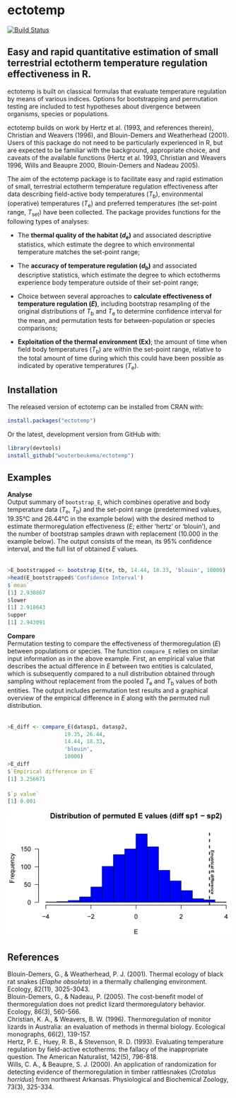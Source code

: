 
<!-- README.md is generated from README.Rmd. Please edit that file -->
ectotemp
========

[![Build Status](https://travis-ci.org/wouterbeukema/ectotemp.svg?branch=master)](https://travis-ci.org/wouterbeukema/ectotemp)

Easy and rapid quantitative estimation of small terrestrial ectotherm temperature regulation effectiveness in R.
----------------------------------------------------------------------------------------------------------------

ectotemp is built on classical formulas that evaluate temperature regulation by means of various indices. Options for bootstrapping and permutation testing are included to test hypotheses about divergence between organisms, species or populations.

ectotemp builds on work by Hertz et al. (1993, and references therein), Christian and Weavers (1996), and Blouin-Demers and Weatherhead (2001). Users of this package do not need to be particularly experienced in R, but are expected to be familiar with the background, appropriate choice, and caveats of the available functions (Hertz et al. 1993, Christian and Weavers 1996, Wills and Beaupre 2000, Blouin-Demers and Nadeau 2005).

The aim of the ectotemp package is to facilitate easy and rapid estimation of small, terrestrial ectotherm temperature regulation effectiveness after data describing field-active body temperatures (*T*<sub>b</sub>), environmental (operative) temperatures (*T*<sub>e</sub>) and preferred temperatures (the set-point range, *T*<sub>set</sub>) have been collected. The package provides functions for the following types of analyses:

-   The **thermal quality of the habitat (*d*<sub>e</sub>)** and associated descriptive statistics, which estimate the degree to which environmental temperature matches the set-point range;

-   The **accuracy of temperature regulation (*d*<sub>b</sub>)** and associated descriptive statistics, which estimate the degree to which ectotherms experience body temperature outside of their set-point range;

-   Choice between several approaches to **calculate effectiveness of temperature regulation (*E*)**, including bootstrap resampling of the original distributions of *T*<sub>b</sub> and *T*<sub>e</sub> to determine confidence interval for the mean, and permutation tests for between-population or species comparisons;

-   **Exploitation of the thermal environment (Ex)**; the amount of time when field body temperatures (*T*<sub>b</sub>) are within the set-point range, relative to the total amount of time during which this could have been possible as indicated by operative temperatures (*T*<sub>e</sub>).

Installation
------------

The released version of ectotemp can be installed from CRAN with:

``` r
install.packages("ectotemp")
```

Or the latest, development version from GitHub with:

``` r
library(devtools)
install_github("wouterbeukema/ectotemp")
```

Examples
--------

**Analyse**<br/> Output summary of `bootstrap_E`, which combines operative and body temperature data (*T*<sub>e</sub>, *T*<sub>b</sub>) and the set-point range (predetermined values, 19.35°C and 26.44°C in the example below) with the desired method to estimate thermoregulation effectiveness (*E*; either ‘hertz’ or ‘blouin’), and the number of bootstrap samples drawn with replacement (10.000 in the example below). The output consists of the mean, its 95% confidence interval, and the full list of obtained *E* values.

``` r

>E_bootstrapped <- bootstrap_E(te, tb, 14.44, 18.33, 'blouin', 10000)
>head(E_bootstrapped$'Confidence Interval')
$`mean`
[1] 2.930867
$lower
[1] 2.918643
$upper
[1] 2.943091
```

**Compare**<br/> Permutation testing to compare the effectiveness of thermoregulation (*E*) between populations or species. The function `compare_E` relies on similar input information as in the above example. First, an empirical value that describes the actual difference in *E* between two entities is calculated, which is subsequently compared to a null distribution obtained through sampling without replacement from the pooled *T*<sub>e</sub> and *T*<sub>b</sub> values of both entities. The output includes permutation test results and a graphical overview of the empirical difference in *E* along with the permuted null distribution.

``` r

>E_diff <- compare_E(datasp1, datasp2,
                  19.35, 26.44, 
                  14.44, 18.33,
                  'blouin',
                  10000)
>E_diff
$`Empirical difference in E`
[1] 3.256671

$`p value`
[1] 0.001
```

![Histogram](histogram.jpg)

References
----------

Blouin-Demers, G., & Weatherhead, P. J. (2001). Thermal ecology of black rat snakes (*Elaphe obsoleta*) in a thermally challenging environment. Ecology, 82(11), 3025-3043.<br/> Blouin-Demers, G., & Nadeau, P. (2005). The cost-benefit model of thermoregulation does not predict lizard thermoregulatory behavior. Ecology, 86(3), 560-566.<br/> Christian, K. A., & Weavers, B. W. (1996). Thermoregulation of monitor lizards in Australia: an evaluation of methods in thermal biology. Ecological monographs, 66(2), 139-157.<br/> Hertz, P. E., Huey, R. B., & Stevenson, R. D. (1993). Evaluating temperature regulation by field-active ectotherms: the fallacy of the inappropriate question. The American Naturalist, 142(5), 796-818.<br/> Wills, C. A., & Beaupre, S. J. (2000). An application of randomization for detecting evidence of thermoregulation in timber rattlesnakes (*Crotalus horridus*) from northwest Arkansas. Physiological and Biochemical Zoology, 73(3), 325-334.

